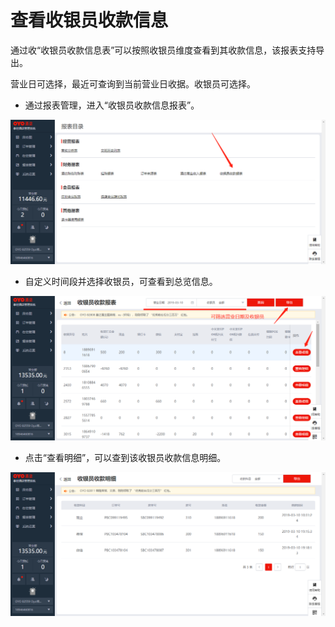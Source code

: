 # 查看收银员收款信息

通过收“收银员收款信息表”可以按照收银员维度查看到其收款信息，该报表支持导出。

营业日可选择，最近可查询到当前营业日收据。收银员可选择。

* 通过报表管理，进入“收银员收款信息报表”。

![](../../../.gitbook/assets/image%20%28339%29.png)

* 自定义时间段并选择收银员，可查看到总览信息。

![](../../../.gitbook/assets/image%20%28383%29.png)

* 点击“查看明细”，可以查到该收银员收款信息明细。

![](../../../.gitbook/assets/image%20%28271%29.png)

